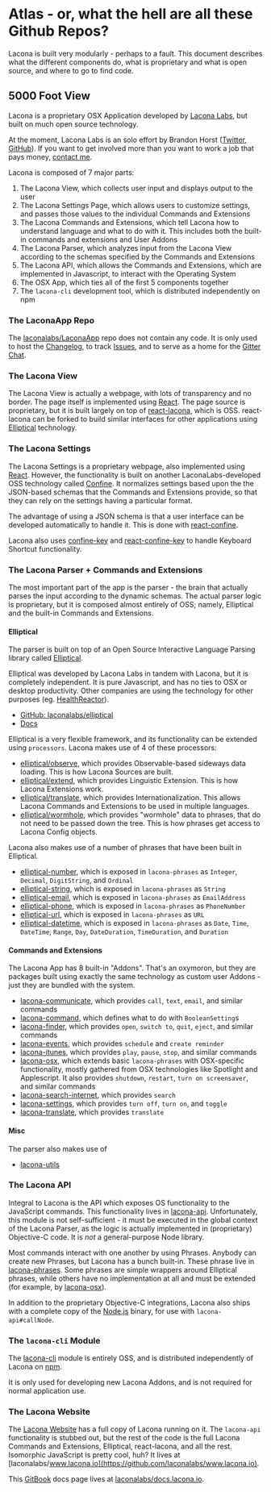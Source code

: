 # Atlas - or, what the hell are all these Github Repos?

Lacona is built very modularly - perhaps to a fault. This document describes
what the different components do, what is proprietary and what is open source,
and where to go to find code.

## 5000 Foot View

Lacona is a proprietary OSX Application developed by
[Lacona Labs](https://laconalabs.com), but built on much open source technology.

At the moment, Lacona Labs is an solo effort by Brandon Horst
([Twitter](https://twitter.com/brandonhorst),
[GitHub](https://github.com/brandonhorst)). If you want to get involved
more than you want to work a job that pays money,
[contact me](docs/appendices/contact.md).

Lacona is composed of 7 major parts:

1. The Lacona View, which collects user input and displays output to the user
4. The Lacona Settings Page, which allows users to customize settings,
  and passes those values to the individual Commands and Extensions
2. The Lacona Commands and Extensions, which tell Lacona how to understand
  language and what to do with it. This includes both the built-in commands
  and extensions and User Addons
3. The Lacona Parser, which analyzes input from the Lacona View according to the
  schemas specified by the Commands and Extensions
5. The Lacona API, which allows the Commands and Extensions, which are
  implemented in Javascript, to interact with the Operating System
6. The OSX App, which ties all of the first 5 components together
7. The `lacona-cli` development tool, which is distributed independently on
  npm

### The LaconaApp Repo

The [laconalabs/LaconaApp](https://github.com/laconalabs/LaconaApp)
repo does not contain any code. It is only used to host the
[Changelog](https://github.com/laconalabs/LaconaApp/blob/master/CHANGELOG.md),
to track [Issues](https://github.com/laconalabs/LaconaApp/issues), and to
serve as a home for the [Gitter Chat](https://gitter.im/laconalabs/LaconaApp).

### The Lacona View

The Lacona View is actually a webpage, with lots of transparency and no border.
The page itself is implemented using [React](https://facebook.github.io/react/).
The page source is proprietary, but it is built largely on top of
[react-lacona](https://github.com/laconalabs/react-lacona), which is OSS.
react-lacona can be forked to build similar interfaces for other applications
using [Elliptical](https://github.com/laconalabs/elliptical) technology.

### The Lacona Settings

The Lacona Settings is a proprietary webpage, also implemented using
[React](https://facebook.github.io/react/). However, the functionality
is built on another LaconaLabs-developed OSS technology called
[Confine](https://github.com/laconalabs/confine). It normalizes settings
based upon the the JSON-based
schemas that the Commands and Extensions provide, so that they can
rely on the settings having a particular format.

The advantage of using a JSON schema is that a user interface can be developed
automatically to handle it. This is done with
[react-confine](https://github.com/laconalabs/react-confine).

Lacona also uses
[confine-key](https://github.com/laconalabs/confine-key/settings) and
[react-confine-key](https://github.com/laconalabs/react-confine-key)
to handle Keyboard Shortcut functionality.

### The Lacona Parser + Commands and Extensions

The most important part of the app is the parser - the brain that actually
parses the input according to the dynamic schemas. The actual parser logic
is proprietary, but it is composed almost entirely of OSS; namely,
Elliptical and the built-in Commands and Extensions.

#### Elliptical

The parser is built on top
of an Open Source Interactive Language Parsing library called
[Elliptical](https://elliptical.laconalabs.com).

Elliptical was developed by Lacona Labs in tandem with Lacona, but it is
completely independent. It is pure Javascript, and has no ties to OSX or
desktop productivity. Other companies are using the technology for other
purposes (eg. [HealthReactor](http://healthreactor.io/)).

- [GitHub: laconalabs/elliptical](https://github.com/laconalabs/elliptical)
- [Docs](https://elliptical.laconalabs.com)

Elliptical is a very flexible framework, and its functionality can be
extended using `processors`. Lacona makes use of 4 of these processors:

- [elliptical/observe](https://github.com/laconalabs/elliptical-observe),
  which provides Observable-based sideways data loading. This is how Lacona
  Sources are built.
- [elliptical/extend](https://github.com/laconalabs/elliptical-extend),
  which provides Linguistic Extension. This is how Lacona Extensions work.
- [elliptical/translate](https://github.com/laconalabs/elliptical-translate),
  which provides Internationalization. This allows Lacona Commands and
  Extensions to be used in multiple languages.
- [elliptical/wormhole](https://github.com/laconalabs/elliptical-wormhole),
  which provides "wormhole" data to phrases, that do not need to be passed
  down the tree. This is how phrases get access to Lacona Config objects.

Lacona also makes use of a number of phrases that have been built in
Elliptical.

- [elliptical-number](https://github.com/laconalabs/elliptical-number), which
  is exposed in `lacona-phrases` as `Integer`, `Decimal`, `DigitString`, and
  `Ordinal`
- [elliptical-string](https://github.com/laconalabs/elliptical-string), which
  is exposed in `lacona-phrases` as `String`
- [elliptical-email](https://github.com/laconalabs/elliptical-email), which
  is exposed in `lacona-phrases` as `EmailAddress`
- [elliptical-phone](https://github.com/laconalabs/elliptical-phone), which
  is exposed in `lacona-phrases` as `PhoneNumber`
- [elliptical-url](https://github.com/laconalabs/elliptical-url), which
  is exposed in `lacona-phrases` as `URL`
- [elliptical-datetime](https://github.com/laconalabs/elliptical-datetime),
  which is exposed in `lacona-phrases` as `Date`, `Time`, `DateTime`,
  `Range`, `Day`, `DateDuration`, `TimeDuration`, and `Duration`

#### Commands and Extensions

The Lacona App has 8 built-in "Addons". That's an oxymoron, but they are
packages built using exactly the same technology as custom user Addons - just
they are bundled with the system.

- [lacona-communicate](https://github.com/laconalabs/lacona-communicate),
  which provides `call`, `text`, `email`, and similar commands
- [lacona-command](https://github.com/laconalabs/lacona-command),
  which defines what to do with `BooleanSetting`s
- [lacona-finder](https://github.com/laconalabs/lacona-finder),
  which provides `open`, `switch to`, `quit`, `eject`, and similar commands
- [lacona-events](https://github.com/laconalabs/lacona-events),
  which provides `schedule` and `create reminder`
- [lacona-itunes](https://github.com/laconalabs/lacona-itunes),
  which provides `play`, `pause`, `stop`, and similar commands
- [lacona-osx](https://github.com/laconalabs/lacona-osx),
  which extends basic `lacona-phrases` with OSX-specific functionality,
  mostly gathered from OSX technologies like Spotlight and Applescript. It also
  provides `shutdown`, `restart`, `turn on screensaver`, and similar commands
- [lacona-search-internet](https://github.com/laconalabs/lacona-search-internet),
  which provides `search`
- [lacona-settings](https://github.com/laconalabs/lacona-settings),
  which provides `turn off`, `turn on`, and `toggle`
- [lacona-translate](https://github.com/laconalabs/lacona-translate),
  which provides `translate`

#### Misc

The parser also makes use of

- [lacona-utils](https://github.com/laconalabs/lacona-utils)

### The Lacona API

Integral to Lacona is the API which exposes OS functionality to the
JavaScript commands. This functionality lives in
[lacona-api](https://github.com/laconalabs/lacona-api). Unfortunately,
this module is not self-sufficient - it must be executed in the global context
of the Lacona Parser, as the logic is actually implemented in (proprietary)
Objective-C code. It is *not* a general-purpose Node library.

Most commands interact with one another by using Phrases. Anybody can create
new Phrases, but Lacona has a bunch built-in. These phrase live in
[lacona-phrases](https://github.com/laconalabs/lacona-phrases). Some phrases
are simple wrappers around Elliptical phrases, while others have no
implementation at all and must be extended (for example, by
[lacona-osx](https://github.com/laconalabs/lacona-osx)).

In addition to the proprietary Objective-C integrations, Lacona also ships with
a complete copy of the [Node.js](https://nodejs.org/) binary, for use with
`lacona-api#callNode`.

### The `lacona-cli` Module

The [lacona-cli](https://github.com/laconalabs/lacona-cli) module is entirely
OSS, and is distributed independently of Lacona on [npm](http://npmjs.com/).

It is only used for developing new Lacona Addons, and is not required for
normal application use.

### The Lacona Website

The [Lacona Website](https://lacona.io) has a full copy of Lacona running on it.
The `lacona-api` functionality is stubbed out, but the rest of the code
is the full Lacona Commands and Extensions, Elliptical, react-lacona, and
all the rest. Isomorphic JavaScript is pretty cool, huh? It lives at
[laconalabs/www.lacona.io](https://github.com/laconalabs/www.lacona.io).

This [GitBook](https://www.gitbook.com/book/laconalabs/lacona/details)
docs page lives at
[laconalabs/docs.lacona.io](https://github.com/laconalabs/docs.lacona.io).
